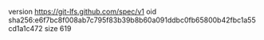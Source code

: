 version https://git-lfs.github.com/spec/v1
oid sha256:e6f7bc8f008ab7c795f83b39b8b60a091ddbc0fb65800b42fbc1a55cd1a1c472
size 619
